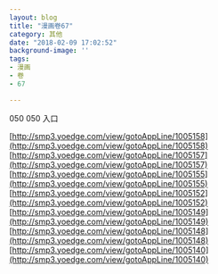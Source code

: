 ```yaml
---
layout: blog
title: "漫画卷67"
category: 其他
date: "2018-02-09 17:02:52"
background-image: ''
tags:
- 漫画
- 卷
- 67

---
```

050
050
入口

[http://smp3.yoedge.com/view/gotoAppLine/1005158](http://smp3.yoedge.com/view/gotoAppLine/1005158)
[http://smp3.yoedge.com/view/gotoAppLine/1005157](http://smp3.yoedge.com/view/gotoAppLine/1005157)
[http://smp3.yoedge.com/view/gotoAppLine/1005155](http://smp3.yoedge.com/view/gotoAppLine/1005155)
[http://smp3.yoedge.com/view/gotoAppLine/1005152](http://smp3.yoedge.com/view/gotoAppLine/1005152)
[http://smp3.yoedge.com/view/gotoAppLine/1005149](http://smp3.yoedge.com/view/gotoAppLine/1005149)
[http://smp3.yoedge.com/view/gotoAppLine/1005148](http://smp3.yoedge.com/view/gotoAppLine/1005148)
[http://smp3.yoedge.com/view/gotoAppLine/1005140](http://smp3.yoedge.com/view/gotoAppLine/1005140)

        

